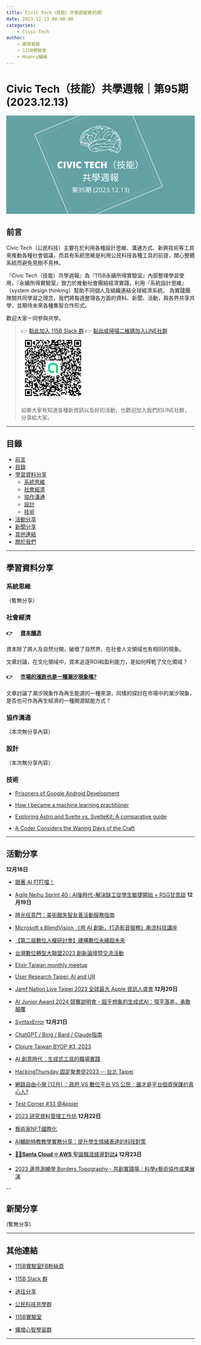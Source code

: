 ```yaml
---
title: Civic Tech（技能）共學週報第95期
date: 2023-12-13 00:00:00
categories:
	- Civic-Tech
author:
	- 嘉鼎智能
	- 115B實驗室
	- Huanry編輯
---
```

# Civic Tech（技能）共學週報｜第95期 (2023.12.13)

![Civic-Tech-95](/img/ct/95.png)

## 前言

Civic Tech（公民科技）主要在於利用各種設計思維、溝通方式、新興技術等工具來推動各種社會倡議，而具有系統思維是利用公民科技各種工具的前提，關心整體系統而避免見樹不見林。

『Civic Tech（技能）共學週報』為『115B永續所得實驗室』內部整理學習使用，『永續所得實驗室』致力於推動社會團結經濟實踐，利用『系統設計思維』（system design thinking）幫助不同個人及組織連結全球經濟系統。
為實踐團隊間共同學習之理念，我們將每週整理各方面的資料、新聞、活動，與各界共享共學，並期待未來各種集智合作形式。

歡迎大家一同參與共學。

>👉  [點此加入 115B Slack 群](https://bit.ly/Slack115b)
>👉  [點此或掃描二維碼加入LINE社群](https://line.me/ti/g2/Dj4AkbdDsY6o4D_CdDUB6Q)
>[![公民科技共學群](/img/產品共學群.jpg)](https://line.me/ti/g2/Dj4AkbdDsY6o4D_CdDUB6Q)
>
>如果大家有知道各種新資訊以及好的活動，也歡迎加入我們的LINE社群，分享給大家。

---
## 目錄
- [前言](#前言)
- [目錄](#目錄)
- [學習資料分享](#學習資料分享)
	- [系統思維](#系統思維)
	- [社會經濟](#社會經濟)
	- [協作溝通](#協作溝通)
	- [設計](#設計)
	- [技術](#技術)
- [活動分享](#活動分享)
- [新聞分享](#新聞分享)
- [其他連結](#其他連結)
- [關於我們](#關於我們)

---
## 學習資料分享
### 系統思維

（暫無分享）

### 社會經濟

#### 👉 &emsp;  [資本釀造](https://medium.com/acis-intellicollective/%E8%B3%87%E6%9C%AC%E9%87%80%E9%80%A0-251408c47af2)

資本除了將人及自然分開，破壞了自然界，在社會人文領域也有相同的現象。

文章討論，在文化領域中，資本追逐ROI和盈利能力，是如何榨乾了文化領域？

#### 👉 &emsp;  [市場的漲跌也是一種潮汐現象嗎?](https://medium.com/acis-intellicollective/%E5%B8%82%E5%A0%B4%E7%9A%84%E6%BC%B2%E8%B7%8C%E4%B9%9F%E6%98%AF%E4%B8%80%E7%A8%AE%E6%BD%AE%E6%B1%90%E7%8F%BE%E8%B1%A1%E5%97%8E-189e41e96189)

文章討論了潮汐現象作為再生能源的一種來源，同樣的探討在市場中的潮汐現象，是否也可作為再生經濟的一種開源賦能方式？

### 協作溝通

（本次無分享內容）

### 設計

（本次無分享內容）

### 技術

- [Prisoners of Google Android Development](https://solutional.ee/blog/2023-08-26-Prisoners-of-Google-Android-Development.html)


- [How I became a machine learning practitioner](https://blog.gregbrockman.com/how-i-became-a-machine-learning-practitioner)

- [Exploring Astro and Svelte vs. SvelteKit: A comparative guide](https://blog.logrocket.com/exploring-astro-svelte-vs-sveltekit/)

- [A Coder Considers the Waning Days of the Craft](https://www.newyorker.com/magazine/2023/11/20/a-coder-considers-the-waning-days-of-the-craft)

---
## 活動分享

**12月18日**
- [跟著 AI 叮叮噹！](https://rladiestaipei.kktix.cc/events/jinglewithai)

- [Agile Neihu Sprint 40 : AI後時代-解決缺工從學生敏捷開始 + RSG甘苦談](https://agileneihu.kktix.cc/events/studentvolunteers)
**12月19日**
- [時光任意門：美術館失智友善活動服務指南](https://www.accupass.com/event/2311301527061620175633)

- [Microsoft x BlendVision 《用 AI 創新，打造影音服務》串流科技講座](https://www.accupass.com/event/2311140516382146356922)

- [【第二屆數位人權研討會】建構數位永續超未來](https://www.accupass.com/event/2312010527432160554910)

- [台灣數位轉型大聯盟2023 創新論壇暨交流活動](https://www.accupass.com/event/2311121537069147276200)

- [Elixir Taiwan monthly meetup](https://www.meetup.com/elixirtw-taipei/events/297356423/)

- [User Research Taipei: AI and UR](https://www.meetup.com/taipei-user-research-meetup-group/events/297555022/)

- [Jamf Nation Live Taipei 2023 全球最大 Apple 資訊人盛會](https://jamf.kktix.cc/events/jamfnation2023)
**12月20日**
- [AI Junior Award 2024 競賽說明會 - 超乎想象的生成式AI：弭平落差，勇敢顛覆](https://www.accupass.com/event/2311150823575685201560)

- [SyntaxError](https://www.meetup.com/pythonhug/events/pqnsctyfcqbbc/)
**12月21日**
- [ChatGPT / Bing / Bard / Claude指南](https://docs.google.com/forms/d/e/1FAIpQLSdDtukLaOJhUT4SVnZJyClBPna_Ebv8wM9BudVrhwzWcaGXww/viewform)

- [Clojure Taiwan BYOP #3, 2023](https://www.meetup.com/clojure-tw/events/297769989/)

- [AI 創意時代：生成式工具的職場實踐](https://www.meetup.com/taipei-agile-ai/events/297850237/)

- [HackingThursday 固定聚會@2023 -- 台北 Taipei](https://www.meetup.com/hackingthursday/events/297697284/)

- [網路自由小聚 [12月] ：政府 VS 數位平台 VS 公民：誰才是平台個資保護的真心人?](https://ocftw.kktix.cc/events/internetfreedom-december2023)

- [Test Corner #33 @Appier](https://testcorner.kktix.cc/events/testcorner33)

- [2023 研究資料管理工作坊](https://odw.kktix.cc/events/rdmw2023)
**12月22日**
- [藝術家NFT國際化](https://www.accupass.com/event/2312040528261948902770)

- [AI輔助特教教學實務分享：提升學生情緒表達的科技對策](https://www.accupass.com/event/2311240813418154550230)

- [ 🎅🏻𝐒𝐚𝐧𝐭𝐚 𝐂𝐥𝐨𝐮𝐝 ❆ 𝐀𝐖𝐒 聖誕職涯爐邊對談🕯️](https://www.surveycake.com/s/GZmPr)
**12月23日**
- [2023 邊界測繪學 Borders Topography - 共創實踐場｜科學x藝術協作成果展演](https://www.accupass.com/event/2312060403045977505490)

--
## 新聞分享

(暫無分享)

---
## 其他連結

- [115B實驗室FB粉絲頁](https://www.facebook.com/%E6%B0%B8%E7%BA%8C%E6%89%80%E5%BE%97%E5%AF%A6%E9%A9%97%E5%AE%A4-102916798609139)

- [115B Slack 群](https://bit.ly/Slack115b)

- [過往分享](/categories/Civic-Tech)

- [公民科技共學群](https://line.me/ti/g2/Dj4AkbdDsY6o4D_CdDUB6Q?utm_source=invitation&utm_medium=link_copy&utm_campaign=default)

- [115B實驗室](https://line.me/ti/g2/asPFU-0w4o9MIRSBdb4gtg?utm_source=invitation&utm_medium=link_copy&utm_campaign=default)

- [擴增心智學習群](https://line.me/ti/g2/asPFU-0w4o9MIRSBdb4gtg?utm_source=invitation&utm_medium=link_copy&utm_campaign=default)

---